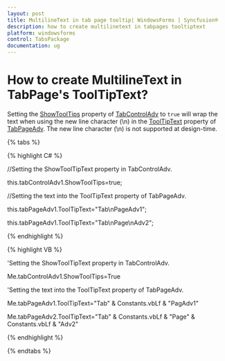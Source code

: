 ```yaml
---
layout: post
title: MultilineText in tab page tooltip| WindowsForms | Syncfusion®
description: how to create multilinetext in tabpages tooltiptext
platform: windowsforms
control: TabsPackage
documentation: ug
---
```


# How to create MultilineText in TabPage's ToolTipText?

Setting the [ShowToolTips](https://help.syncfusion.com/cr/windowsforms/Syncfusion.Windows.Forms.Tools.TabControlAdv.html#Syncfusion_Windows_Forms_Tools_TabControlAdv_ShowToolTips) property of [TabControlAdv](https://help.syncfusion.com/cr/windowsforms/Syncfusion.Windows.Forms.Tools.TabControlAdv.html) to `true` will wrap the text when using the new line character (\n) in the [ToolTipText](https://help.syncfusion.com/cr/windowsforms/Syncfusion.Windows.Forms.Tools.TabPageAdv.html#Syncfusion_Windows_Forms_Tools_TabPageAdv_ToolTipText) property of [TabPageAdv](https://help.syncfusion.com/cr/windowsforms/Syncfusion.Windows.Forms.Tools.TabPageAdv.html). The new line character (\n) is not supported at design-time.

{% tabs %}

{% highlight C# %}



//Setting the ShowToolTipText property in TabControlAdv.

this.tabControlAdv1.ShowToolTips=true;

//Setting the text into the ToolTipText property of TabPageAdv.

this.tabPageAdv1.ToolTipText="Tab\nPageAdv1";

this.tabPageAdv1.ToolTipText="Tab\nPage\nAdv2";

{% endhighlight %}

{% highlight VB %}



'Setting the ShowToolTipText property in TabControlAdv.

Me.tabControlAdv1.ShowToolTips=True

'Setting the text into the ToolTipText property of TabPageAdv.

Me.tabPageAdv1.ToolTipText="Tab" & Constants.vbLf & "PagAdv1"

Me.tabPageAdv2.ToolTipText="Tab" & Constants.vbLf & "Page" & Constants.vbLf & "Adv2"

{% endhighlight %}

{% endtabs %}
